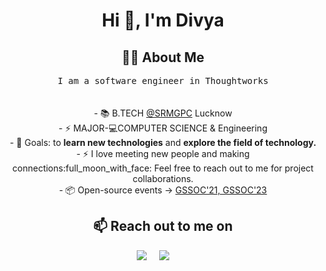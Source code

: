 <h1 align="center">Hi 👋, I'm Divya</h1>
<!-- <img src="https://i.imgur.com/SJSkI0p.png"> -->

<h2 align="center"> 👨‍💻 About Me </h2>
<p align="center">
  <samp>
I am a software engineer in Thoughtworks <br>
  </samp><br><br>
- 📚 B.TECH <a href="http://srmcem.ac.in/">@SRMGPC</a> Lucknow <br>
- ⚡ MAJOR-💻COMPUTER SCIENCE & Engineering  <br>
- 🥅 Goals: to <strong>learn new technologies</strong> and <strong> explore the field of technology. </strong>  <br>
- ⚡ I love meeting new people and making connections:full_moon_with_face: Feel free to reach out to me for project collaborations.  <br>
- 📦 Open-source events -> <a href="https://gssoc.girlscript.tech/index.html">GSSOC'21, GSSOC'23</a>  <br>
<h2 align="center">📫 Reach out to me on</h2> 
<p align="center">
 <a href="mailto:divyashukla20993@gmail.com"><img src="https://img.shields.io/badge/gmail-%23D14836.svg?&style=for-the-badge&logo=gmail&logoColor=white" /></a>&nbsp;&nbsp;&nbsp;&nbsp;
  <a target="_blank"href="https://www.linkedin.com/in/divyashukla23/"><img src="https://img.shields.io/badge/linkedin-%230077B5.svg?&style=for-the-badge&logo=linkedin&logoColor=white" /></a>&nbsp;&nbsp;&nbsp;&nbsp;</a>&nbsp;&nbsp;&nbsp;&nbsp;
</p>

